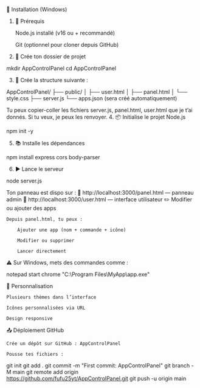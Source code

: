🚀 Installation (Windows)
1. 🔧 Prérequis

    Node.js installé (v16 ou + recommandé)

    Git (optionnel pour cloner depuis GitHub)

2. 📁 Crée ton dossier de projet

mkdir AppControlPanel
cd AppControlPanel

3. 📄 Crée la structure suivante :

AppControlPanel/
├── public/
│   ├── user.html
│   ├── panel.html
│   └── style.css
├── server.js
└── apps.json (sera créé automatiquement)

Tu peux copier-coller les fichiers server.js, panel.html, user.html que je t’ai donnés. Si tu veux, je peux les renvoyer.
4. 📦 Initialise le projet Node.js

npm init -y

5. 📚 Installe les dépendances

npm install express cors body-parser

6. ▶️ Lance le serveur

node server.js

Ton panneau est dispo sur :
📍 http://localhost:3000/panel.html — panneau admin
📍 http://localhost:3000/user.html — interface utilisateur
✏️ Modifier ou ajouter des apps

    Depuis panel.html, tu peux :

        Ajouter une app (nom + commande + icône)

        Modifier ou supprimer

        Lancer directement

⚠️ Sur Windows, mets des commandes comme :

notepad
start chrome
"C:\\Program Files\\MyApp\\app.exe"

🌈 Personnalisation

    Plusieurs thèmes dans l’interface

    Icônes personnalisées via URL

    Design responsive

📤 Déploiement GitHub

    Crée un dépôt sur GitHub : AppControlPanel

    Pousse tes fichiers :

git init
git add .
git commit -m "First commit: AppControlPanel"
git branch -M main
git remote add origin https://github.com/fufu25yt/AppControlPanel.git
git push -u origin main
